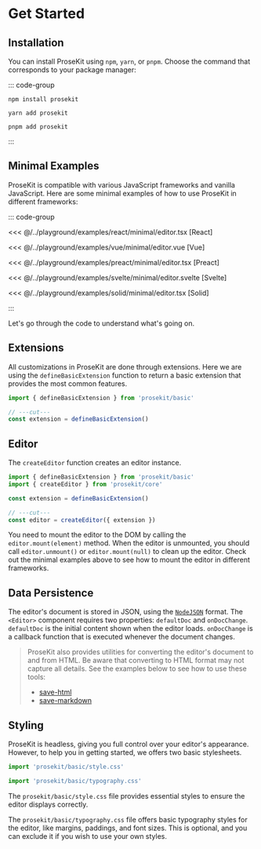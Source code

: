 # Get Started

## Installation

You can install ProseKit using `npm`, `yarn`, or `pnpm`. Choose the command that corresponds to your package manager:

::: code-group

```shell [npm]
npm install prosekit
```

```shell [yarn]
yarn add prosekit
```

```shell [pnpm]
pnpm add prosekit
```

:::

## Minimal Examples

ProseKit is compatible with various JavaScript frameworks and vanilla JavaScript. Here are some minimal examples of how to use ProseKit in different frameworks:

::: code-group

<<< @/../playground/examples/react/minimal/editor.tsx [React]

<<< @/../playground/examples/vue/minimal/editor.vue [Vue]

<<< @/../playground/examples/preact/minimal/editor.tsx [Preact]

<<< @/../playground/examples/svelte/minimal/editor.svelte [Svelte]

<<< @/../playground/examples/solid/minimal/editor.tsx [Solid]

:::

Let's go through the code to understand what's going on.

## Extensions

All customizations in ProseKit are done through extensions. Here we are using the `defineBasicExtension` function to return a basic extension that provides the most common features.

```ts twoslash
import { defineBasicExtension } from 'prosekit/basic'

// ---cut---
const extension = defineBasicExtension()
```

## Editor

The `createEditor` function creates an editor instance.

```ts twoslash
import { defineBasicExtension } from 'prosekit/basic'
import { createEditor } from 'prosekit/core'

const extension = defineBasicExtension()

// ---cut---
const editor = createEditor({ extension })
```

You need to mount the editor to the DOM by calling the `editor.mount(element)` method. When the editor is unmounted, you should call `editor.unmount()` or `editor.mount(null)` to clean up the editor. Check out the minimal examples above to see how to mount the editor in different frameworks.

## Data Persistence

The editor's document is stored in JSON, using the [`NodeJSON`] format. The `<Editor>` component requires two properties: `defaultDoc` and `onDocChange`. `defaultDoc` is the initial content shown when the editor loads. `onDocChange` is a callback function that is executed whenever the document changes.

> ProseKit also provides utilities for converting the editor's document to and from HTML. Be aware that converting to HTML format may not capture all details. See the examples below to see how to use these tools:
>
> - [save-html]
> - [save-markdown]

## Styling

ProseKit is headless, giving you full control over your editor's appearance. However, to help you in getting started, we offers two basic stylesheets.

```ts twoslash
import 'prosekit/basic/style.css'
```

```ts twoslash
import 'prosekit/basic/typography.css'
```

The `prosekit/basic/style.css` file provides essential styles to ensure the editor displays correctly.

The `prosekit/basic/typography.css` file offers basic typography styles for the editor, like margins, paddings, and font sizes. This is optional, and you can exclude it if you wish to use your own styles.

<!-- References -->

[`NodeJSON`]: https://prosekit.dev/references/core#nodejson
[save-html]: /examples/save-html
[save-markdown]: /examples/save-markdown
